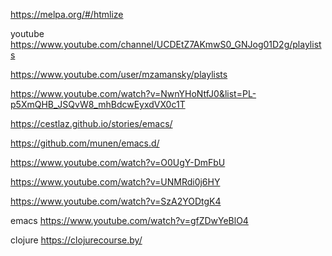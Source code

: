 https://melpa.org/#/htmlize

youtube
https://www.youtube.com/channel/UCDEtZ7AKmwS0_GNJog01D2g/playlists

https://www.youtube.com/user/mzamansky/playlists

https://www.youtube.com/watch?v=NwnYHoNtfJ0&list=PL-p5XmQHB_JSQvW8_mhBdcwEyxdVX0c1T


https://cestlaz.github.io/stories/emacs/


https://github.com/munen/emacs.d/


https://www.youtube.com/watch?v=O0UgY-DmFbU

https://www.youtube.com/watch?v=UNMRdi0j6HY

https://www.youtube.com/watch?v=SzA2YODtgK4

emacs
https://www.youtube.com/watch?v=gfZDwYeBlO4


clojure
https://clojurecourse.by/
